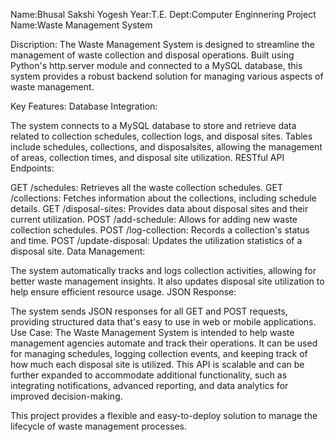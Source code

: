 Name:Bhusal Sakshi Yogesh
Year:T.E.
Dept:Computer Enginnering
Project Name:Waste Management System

Discription:
The Waste Management System is designed to streamline the management of waste collection and disposal operations. Built using Python's http.server module and connected to a MySQL database, this system provides a robust backend solution for managing various aspects of waste management.

Key Features:
Database Integration:

The system connects to a MySQL database to store and retrieve data related to collection schedules, collection logs, and disposal sites.
Tables include schedules, collections, and disposalsites, allowing the management of areas, collection times, and disposal site utilization.
RESTful API Endpoints:

GET /schedules: Retrieves all the waste collection schedules.
GET /collections: Fetches information about the collections, including schedule details.
GET /disposal-sites: Provides data about disposal sites and their current utilization.
POST /add-schedule: Allows for adding new waste collection schedules.
POST /log-collection: Records a collection's status and time.
POST /update-disposal: Updates the utilization statistics of a disposal site.
Data Management:

The system automatically tracks and logs collection activities, allowing for better waste management insights.
It also updates disposal site utilization to help ensure efficient resource usage.
JSON Response:

The system sends JSON responses for all GET and POST requests, providing structured data that's easy to use in web or mobile applications.
Use Case:
The Waste Management System is intended to help waste management agencies automate and track their operations. It can be used for managing schedules, logging collection events, and keeping track of how much each disposal site is utilized. This API is scalable and can be further expanded to accommodate additional functionality, such as integrating notifications, advanced reporting, and data analytics for improved decision-making.

This project provides a flexible and easy-to-deploy solution to manage the lifecycle of waste management processes.

